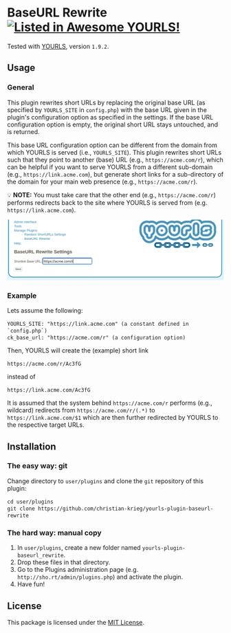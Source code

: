 # BaseURL Rewrite [![Listed in Awesome YOURLS!](https://img.shields.io/badge/Awesome-YOURLS-C5A3BE)](https://github.com/YOURLS/awesome-yourls/)

<!-- Once you have committed code, get your plugin listed in Awesome YOURLS ! See https://github.com/YOURLS/awesome-yourls -->

Tested with [YOURLS](https://yourls.org), version `1.9.2`.

## Usage

### General

This plugin rewrites short URLs by replacing the original base URL (as specified
by ``YOURLS_SITE`` in `config.php`) with the base URL given in the plugin's
configuration option as specified in the settings. If the base URL configuration
option is empty, the original short URL stays untouched, and is returned.

This base URL configuration option can be different from the domain from which
YOURLS is served (i.e., ``YOURLS_SITE``).  This plugin rewrites short URLs such
that they point to another (base) URL (e.g., ``https://acme.com/r``), which
can be helpful if you want to serve YOURLS from a different sub-domain (e.g.,
``https://link.acme.com``), but generate short links for a sub-directory of the
domain for your main web presence (e.g., ``https://acme.com/r``).

:bulb: **NOTE:** You must take care that the other end (e.g.,
``https://acme.com/r``) performs redirects back to the site where YOURLS is
served from (e.g. ``https://link.acme.com``).

![The admin interface of the plugin](config.png)

### Example

Lets assume the following:

    YOURLS_SITE: "https://link.acme.com" (a constant defined in `config.php`)
    ck_base_url: "https://acme.com/r" (a configuration option)

Then, YOURLS will create the (example) short link

    https://acme.com/r/Ac3fG

instead of

    https://link.acme.com/Ac3fG

It is assumed that the system behind ``https://acme.com/r`` performs (e.g.,
wildcard) redirects from ``https://acme.com/r/(.*)`` to
``https://link.acme.com/$1`` which are then further redirected by YOURLS to the
respective target URLs.


## Installation

### The easy way: git

Change directory to `user/plugins` and clone the `git` repository of this plugin:

    cd user/plugins
    git clone https://github.com/christian-krieg/yourls-plugin-baseurl-rewrite

### The hard way: manual copy

1. In `user/plugins`, create a new folder named `yourls-plugin-baseurl_rewrite`.
2. Drop these files in that directory.
3. Go to the Plugins administration page (e.g. `http://sho.rt/admin/plugins.php`) and activate the plugin.
4. Have fun!

## License

This package is licensed under the [MIT License](LICENSE).
